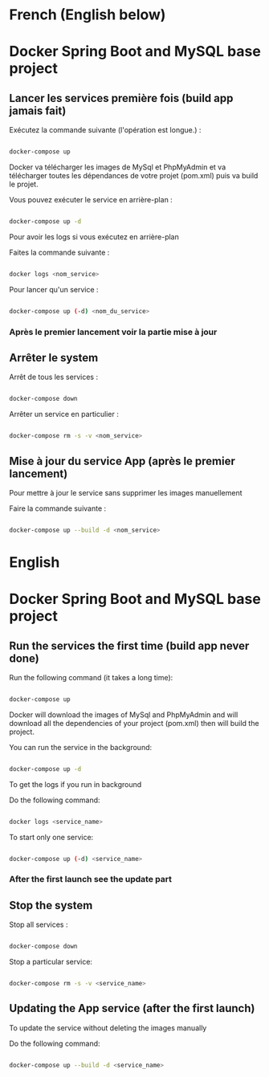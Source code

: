 # French (English below)
# Docker Spring Boot and MySQL base project

## Lancer les services première fois (build app jamais fait)

Exécutez la commande suivante (l'opération est longue.) :

```bash

docker-compose up

```

Docker va télécharger les images de MySql et PhpMyAdmin et va télécharger toutes les dépendances de votre projet (pom.xml) puis va build le projet.

Vous pouvez exécuter le service en arrière-plan :

```bash

docker-compose up -d

```

Pour avoir les logs si vous exécutez en arrière-plan

Faites la commande suivante :

```bash

docker logs <nom_service>

```

Pour lancer qu'un service :

```bash

docker-compose up (-d) <nom_du_service>

```

### Après le premier lancement voir la partie mise à jour

## Arrêter le system

Arrêt de tous les services :

```bash

docker-compose down

```

Arrêter un service en particulier :

```bash

docker-compose rm -s -v <nom_service>

```

## Mise à jour du service App (après le premier lancement)

Pour mettre à jour le service sans supprimer les images manuellement

Faire la commande suivante :

```bash

docker-compose up --build -d <nom_service>

```

# English
# Docker Spring Boot and MySQL base project

## Run the services the first time (build app never done)

Run the following command (it takes a long time):

```bash

docker-compose up

```

Docker will download the images of MySql and PhpMyAdmin and will download all the dependencies of your project (pom.xml) then will build the project.

You can run the service in the background:

```bash

docker-compose up -d

```

To get the logs if you run in background

Do the following command:

```bash

docker logs <service_name>

```

To start only one service:

```bash

docker-compose up (-d) <service_name>

```

### After the first launch see the update part

## Stop the system

Stop all services :

```bash

docker-compose down

```

Stop a particular service:

```bash

docker-compose rm -s -v <service_name>

```

## Updating the App service (after the first launch)

To update the service without deleting the images manually

Do the following command:

```bash

docker-compose up --build -d <service_name>

```







